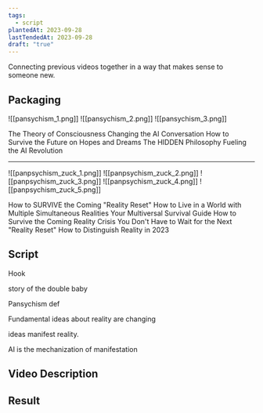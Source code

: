 ```yaml
---
tags:
  - script
plantedAt: 2023-09-28
lastTendedAt: 2023-09-28
draft: "true"
---
```

Connecting previous videos together in a way that makes sense to someone new.

## Packaging

![[pansychism_1.png]]
![[pansychism_2.png]]
![[pansychism_3.png]]

The Theory of Consciousness Changing the AI Conversation
How to Survive the Future on Hopes and Dreams
The HIDDEN Philosophy Fueling the AI Revolution

---

![[panpsychism_zuck_1.png]]
![[panpsychism_zuck_2.png]]
![[panpsychism_zuck_3.png]]
![[panpsychism_zuck_4.png]]
![[panpsychism_zuck_5.png]]

How to SURVIVE the Coming "Reality Reset"
How to Live in a World with Multiple Simultaneous Realities
Your Multiversal Survival Guide
How to Survive the Coming Reality Crisis
You Don't Have to Wait for the Next "Reality Reset"
How to Distinguish Reality in 2023


## Script

Hook

story of the double baby

Pansychism def

Fundamental ideas about reality are changing



ideas manifest reality.

AI is the mechanization of manifestation





## Video Description
## Result